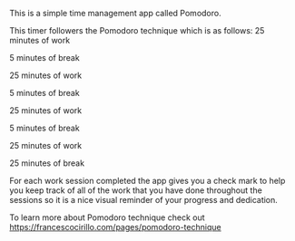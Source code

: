 This is a simple time management app called Pomodoro.

This timer followers the Pomodoro technique which is as follows:
25 minutes of work

5 minutes of break

25 minutes of work

5 minutes of break

25 minutes of work

5 minutes of break

25 minutes of work

25 minutes of break

For each work session completed the app gives you a check mark to help you keep track of all of the work that you have done throughout the sessions so it is a nice visual reminder of your progress and dedication.

To learn more about Pomodoro technique check out https://francescocirillo.com/pages/pomodoro-technique
